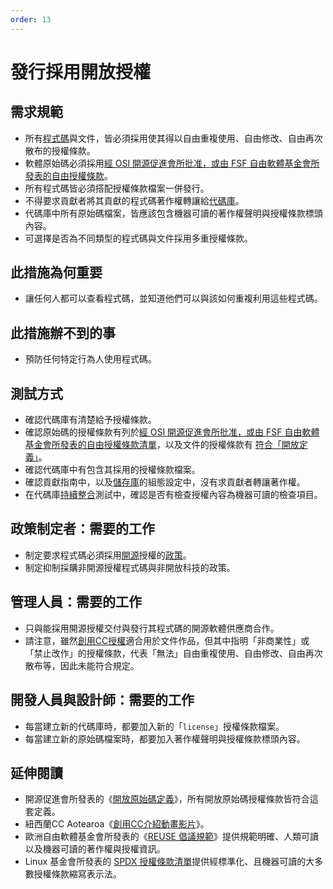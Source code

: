 ```yaml
---
order: 13
---
```

# 發行採用開放授權

<!-- SPDX-License-Identifier: CC0-1.0 -->
<!-- written in 2019 - 2022 by The Foundation for Public Code <info@publiccode.net> -->

## 需求規範

* 所有[程式碼](../glossary.md#code)與文件，皆必須採用使其得以自由重複使用、自由修改、自由再次散布的授權條款。
* 軟體原始碼必須採用[經 OSI 開源促進會所批准，或由 FSF 自由軟體基金會所發表的自由授權條款](https://spdx.org/licenses/)。
* 所有程式碼皆必須搭配授權條款檔案一併發行。
* 不得要求貢獻者將其貢獻的程式碼著作權轉讓給[代碼庫](../glossary.md#codebase)。
* 代碼庫中所有原始碼檔案，皆應該包含機器可讀的著作權聲明與授權條款標頭內容。
* 可選擇是否為不同類型的程式碼與文件採用多重授權條款。

## 此措施為何重要

* 讓任何人都可以查看程式碼，並知道他們可以與該如何重複利用這些程式碼。

## 此措施辦不到的事

* 預防任何特定行為人使用程式碼。

## 測試方式

* 確認代碼庫有清楚給予授權條款。
* 確認原始碼的授權條款有列於[經 OSI 開源促進會所批准，或由 FSF 自由軟體基金會所發表的自由授權條款清單](https://spdx.org/licenses/)，以及文件的授權條款有
[符合「開放定義」](https://opendefinition.org/licenses/)。
* 確認代碼庫中有包含其採用的授權條款檔案。
* 確認貢獻指南中，以及[儲存庫](../glossary.md#repository)的組態設定中，沒有求貢獻者轉讓著作權。
* 在代碼庫[持續整合](../glossary.md#continuous-integration)測試中，確認是否有檢查授權內容為機器可讀的檢查項目。

## 政策制定者：需要的工作

* 制定要求程式碼必須採用[開源](../glossary.md#open-source)授權的[政策](../glossary.md#policy)。
* 制定抑制採購非開源授權程式碼與非開放科技的政策。

## 管理人員：需要的工作

* 只與能採用開源授權交付與發行其程式碼的開源軟體供應商合作。
* 請注意，雖然[創用CC授權](https://creativecommons.org/licenses/)適合用於文件作品，但其中指明「非商業性」或「禁止改作」的授權條款，代表「無法」自由重複使用、自由修改、自由再次散布等，因此未能符合規定。

## 開發人員與設計師：需要的工作

* 每當建立新的代碼庫時，都要加入新的「`license`」授權條款檔案。
* 每當建立新的原始碼檔案時，都要加入著作權聲明與授權條款標頭內容。

## 延伸閱讀

* 開源促進會所發表的《[開放原始碼定義](https://opensource.org/osd)》，所有開放原始碼授權條款皆符合這套定義。
* 紐西蘭CC Aotearoa《[創用CC介紹動畫影片](https://creativecommons.org/about/videos/creative-commons-kiwi)》。
* 歐洲自由軟體基金會所發表的《[REUSE 倡議規範](https://reuse.software/spec/)》提供規範明確、人類可讀以及機器可讀的著作權與授權資訊。
* Linux 基金會所發表的 [SPDX 授權條款清單](https://spdx.org/licenses/)提供經標準化、且機器可讀的大多數授權條款縮寫表示法。
